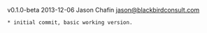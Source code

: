 v0.1.0-beta 2013-12-06 Jason Chafin  <jason@blackbirdconsult.com>

    * initial commit, basic working version.